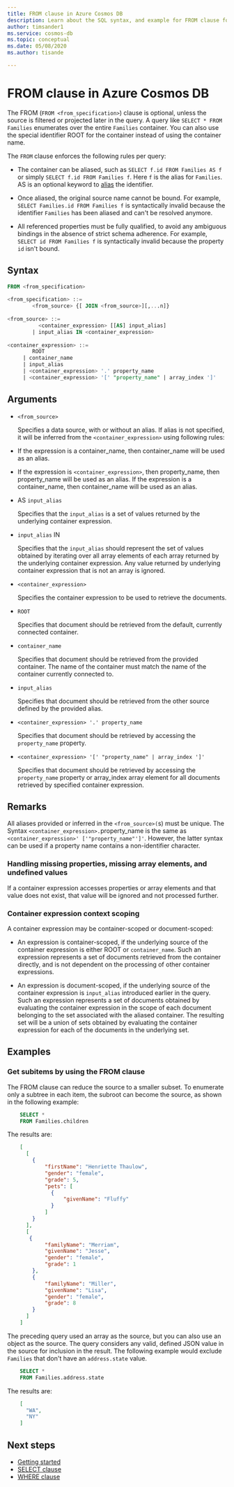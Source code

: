 ```yaml
---
title: FROM clause in Azure Cosmos DB
description: Learn about the SQL syntax, and example for FROM clause for Azure Cosmos DB. This article also shows examples to scope results, and get sub items by using the FROM clause.
author: timsander1
ms.service: cosmos-db
ms.topic: conceptual
ms.date: 05/08/2020
ms.author: tisande

---
```

# FROM clause in Azure Cosmos DB

The FROM (`FROM <from_specification>`) clause is optional, unless the source is filtered or projected later in the query. A query like `SELECT * FROM Families` enumerates over the entire `Families` container. You can also use the special identifier ROOT for the container instead of using the container name.

The `FROM` clause enforces the following rules per query:

* The container can be aliased, such as `SELECT f.id FROM Families AS f` or simply `SELECT f.id FROM Families f`. Here `f` is the alias for `Families`. AS is an optional keyword to [alias](sql-query-working-with-json.md#aliasing) the identifier.  

* Once aliased, the original source name cannot be bound. For example, `SELECT Families.id FROM Families f` is syntactically invalid because the identifier `Families` has been aliased and can't be resolved anymore.  

* All referenced properties must be fully qualified, to avoid any ambiguous bindings in the absence of strict schema adherence. For example, `SELECT id FROM Families f` is syntactically invalid because the property `id` isn't bound.

## Syntax
  
```sql  
FROM <from_specification>  
  
<from_specification> ::=
        <from_source> {[ JOIN <from_source>][,...n]}  
  
<from_source> ::=
          <container_expression> [[AS] input_alias]  
        | input_alias IN <container_expression>  
  
<container_expression> ::=
        ROOT
     | container_name  
     | input_alias  
     | <container_expression> '.' property_name  
     | <container_expression> '[' "property_name" | array_index ']'  
```  
  
## Arguments
  
- `<from_source>`  
  
  Specifies a data source, with or without an alias. If alias is not specified, it will be inferred from the `<container_expression>` using following rules:  
  
-  If the expression is a container_name, then container_name will be used as an alias.  
  
-  If the expression is `<container_expression>`, then property_name, then property_name will be used as an alias. If the expression is a container_name, then container_name will be used as an alias.  
  
- AS `input_alias`  
  
  Specifies that the `input_alias` is a set of values returned by the underlying container expression.  
 
- `input_alias` IN  
  
  Specifies that the `input_alias` should represent the set of values obtained by iterating over all array elements of each array returned by the underlying container expression. Any value returned by underlying container expression that is not an array is ignored.  
  
- `<container_expression>`  
  
  Specifies the container expression to be used to retrieve the documents.  
  
- `ROOT`  
  
  Specifies that document should be retrieved from the default, currently connected container.  
  
- `container_name`  
  
  Specifies that document should be retrieved from the provided container. The name of the container must match the name of the container currently connected to.  
  
- `input_alias`  
  
  Specifies that document should be retrieved from the other source defined by the provided alias.  
  
- `<container_expression> '.' property_name`  
  
  Specifies that document should be retrieved by accessing the `property_name` property.  
  
- `<container_expression> '[' "property_name" | array_index ']'`  
  
  Specifies that document should be retrieved by accessing the `property_name` property or array_index array element for all documents retrieved by specified container expression.  
  
## Remarks
  
All aliases provided or inferred in the `<from_source>(`s) must be unique. The Syntax `<container_expression>.`property_name is the same as `<container_expression>' ['"property_name"']'`. However, the latter syntax can be used if a property name contains a non-identifier character.  
  
### Handling missing properties, missing array elements, and undefined values
  
If a container expression accesses properties or array elements and that value does not exist, that value will be ignored and not processed further.  
  
### Container expression context scoping  
  
A container expression may be container-scoped or document-scoped:  
  
- An expression is container-scoped, if the underlying source of the container expression is either ROOT or `container_name`. Such an expression represents a set of documents retrieved from the container directly, and is not dependent on the processing of other container expressions.  
  
- An expression is document-scoped, if the underlying source of the container expression is `input_alias` introduced earlier in the query. Such an expression represents a set of documents obtained by evaluating the container expression in the scope of each document belonging to the set associated with the aliased container. The resulting set will be a union of sets obtained by evaluating the container expression for each of the documents in the underlying set.

## Examples

### Get subitems by using the FROM clause

The FROM clause can reduce the source to a smaller subset. To enumerate only a subtree in each item, the subroot can become the source, as shown in the following example:

```sql
    SELECT *
    FROM Families.children
```

The results are:

```json
    [
      [
        {
            "firstName": "Henriette Thaulow",
            "gender": "female",
            "grade": 5,
            "pets": [
              {
                  "givenName": "Fluffy"
              }
            ]
        }
      ],
      [
       {
            "familyName": "Merriam",
            "givenName": "Jesse",
            "gender": "female",
            "grade": 1
        },
        {
            "familyName": "Miller",
            "givenName": "Lisa",
            "gender": "female",
            "grade": 8
        }
      ]
    ]
```

The preceding query used an array as the source, but you can also use an object as the source. The query considers any valid, defined JSON value in the source for inclusion in the result. The following example would exclude `Families` that don't have an `address.state` value.

```sql
    SELECT *
    FROM Families.address.state
```

The results are:

```json
    [
      "WA",
      "NY"
    ]
```

## Next steps

- [Getting started](sql-query-getting-started.md)
- [SELECT clause](sql-query-select.md)
- [WHERE clause](sql-query-where.md)
